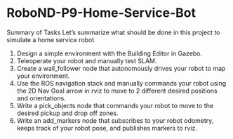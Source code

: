 # RoboND-P9-Home-Service-Bot
 
Summary of Tasks
Let’s summarize what should be done in this project to simulate a home service robot

1. Design a simple environment with the Building Editor in Gazebo.
2. Teleoperate your robot and manually test SLAM.
3. Create a wall_follower node that autonomously drives your robot to map your environment.
4. Use the ROS navigation stack and manually commands your robot using the 2D Nav Goal arrow in rviz to move to 2 different desired positions and orientations.
5. Write a pick_objects node that commands your robot to move to the desired pickup and drop off zones.
6. Write an add_markers node that subscribes to your robot odometry, keeps track of your robot pose, and publishes markers to rviz.
